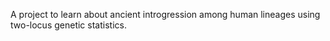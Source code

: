 A project to learn about ancient introgression among human lineages using two-locus genetic statistics. 
